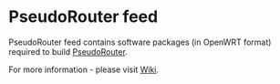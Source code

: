 # PseudoRouter feed

PseudoRouter feed contains software packages (in OpenWRT format) required to build [PseudoRouter](https://github.com/asiadigitalprivacy/pseudorouter).

For more information - please visit [Wiki](https://github.com/asiadigitalprivacy/pseudorouter-feed/wiki).
